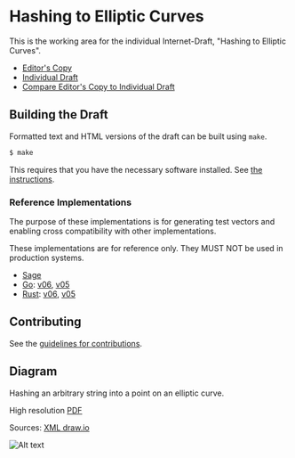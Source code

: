 # Hashing to Elliptic Curves

This is the working area for the individual Internet-Draft, "Hashing to Elliptic Curves".

* [Editor's Copy](https://cfrg.github.io/draft-irtf-cfrg-hash-to-curve/#go.draft-irtf-cfrg-hash-to-curve.html)
* [Individual Draft](https://tools.ietf.org/html/draft-irtf-cfrg-hash-to-curve)
* [Compare Editor's Copy to Individual Draft](https://cfrg.github.io/draft-irtf-cfrg-hash-to-curve/#go.draft-irtf-cfrg-hash-to-curve.diff)

## Building the Draft

Formatted text and HTML versions of the draft can be built using `make`.

```sh
$ make
```

This requires that you have the necessary software installed.  See
[the instructions](https://github.com/martinthomson/i-d-template/blob/master/doc/SETUP.md).

### Reference Implementations

The purpose of these implementations is for generating test vectors and enabling cross compatibility with other implementations.

These implementations are for reference only. They MUST NOT be used in production systems.

 - [Sage](https://github.com/cfrg/draft-irtf-cfrg-hash-to-curve/tree/master/poc)
 - [Go](https://github.com/armfazh/h2c-go-ref): [v06](https://github.com/armfazh/h2c-go-ref/tree/v6.0.0), [v05](https://github.com/armfazh/h2c-go-ref/tree/v5.0.0)
 - [Rust](https://github.com/armfazh/h2c-rust-ref): [v06](https://github.com/armfazh/h2c-rust-ref/tree/v6.0.0), [v05](https://github.com/armfazh/h2c-rust-ref/tree/v5.0.0)

## Contributing

See the
[guidelines for contributions](https://github.com/cfrg/draft-irtf-cfrg-hash-to-curve/blob/master/CONTRIBUTING.md).

## Diagram

Hashing an arbitrary string into a point on an elliptic curve.

High resolution [PDF](./drawings/diag.pdf)

Sources: [XML draw.io](./drawings/diag.xml)


![Alt text](drawings/diag.png)
